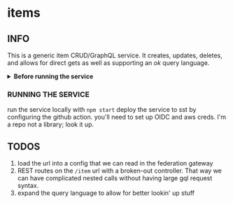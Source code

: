 # items

## INFO

This is a generic item CRUD/GraphQL service. It creates, updates, deletes, and allows for direct gets as well as supporting an _ok_ query language.
<details>
<summary><strong>Before running the service</strong></summary>

- log into the aws account
- create a new user, assign permissions directly to it, the only permission being: administrator access
- copy the KEY ID and the SECRET ACCESS KEY
- add them to the `~/.aws/credentials` like this:

	```
	[your-application]
	aws_access_key_id = KEY_ID
	aws_secret_access_key = SECRET_KEY
	```

- add configuration to your `~/.aws/config` as well:

	```
	[profile your-application]
	output=json
	region=ap-southeast-2
	```

</details>

### RUNNING THE SERVICE
run the service locally with `npm start`
deploy the service to sst by configuring the github action. you'll need to set up OIDC and aws creds. I'm a repo not a library; look it up.

## TODOS
1. load the url into a config that we can read in the federation gateway
1. REST routes on the `/item` url with a broken-out controller. That way we can have complicated nested calls without having large gql request syntax.
1. expand the query language to allow for better lookin' up stuff
